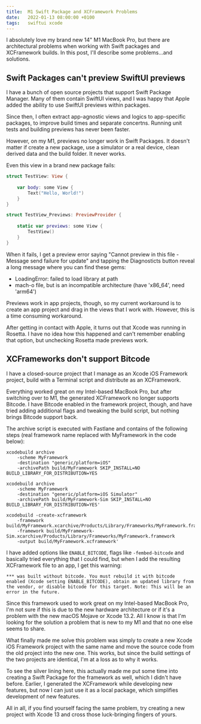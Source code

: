 ```yaml
---
title:  M1 Swift Package and XCFramework Problems
date:   2022-01-13 08:00:00 +0100
tags:   swiftui xcode
---
```


I absolutely love my brand new 14" M1 MacBook Pro, but there are architectural problems when working with Swift packages and XCFramework builds. In this post, I'll describe some problems...and solutions.


## Swift Packages can't preview SwiftUI previews

I have a bunch of open source projects that support Swift Package Manager. Many of them contain SwiftUI views, and I was happy that Apple added the ability to use SwiftUI previews within packages. 

Since then, I often extract app-agnostic views and logics to app-specific packages, to improve build times and separate concertns. Running unit tests and building previews has never been faster.

However, on my M1, previews no longer work in Swift Packages. It doesn't matter if create a new package, use a simulator or a real device, clean derived data and the build folder. It never works.

Even this view in a brand new package fails:

```swift
struct TestView: View {
    
    var body: some View {
        Text("Hello, World!")
    }
}

struct TestView_Previews: PreviewProvider {
    
    static var previews: some View {
        TestView()
    }
}
```

When it fails, I get a preview error saying "Cannot preview in this file - Message send failure for update" and tapping the Diagnosticts button reveal a long message where you can find these gems:

* LoadingError: failed to load library at path 
* mach-o file, but is an incompatible architecture (have 'x86_64', need 'arm64')

Previews work in app projects, though, so my current workaround is to create an app project and drag in the views that I work with. However, this is a time consuming workaround.

After getting in contact with Apple, it turns out that Xcode was running in Rosetta. I have no idea how this happened and can't remember enabling that option, but unchecking Rosetta made previews work.


## XCFrameworks don't support Bitcode

I have a closed-source project that I manage as an Xcode iOS Framework project, build with a Terminal script and distribute as an XCFramework.

Everything worked great on my Intel-based MacBook Pro, but after switching over to M1, the generated XCFramework no longer supports Bitcode. I have Bitcode enabled in the framework project, though, and have tried adding additional flags and tweaking the build script, but nothing brings Bitcode support back.

The archive script is executed with Fastlane and contains of the following steps (real framework name replaced with MyFramework in the code below):

```
xcodebuild archive 
    -scheme MyFramework 
    -destination "generic/platform=iOS" 
    -archivePath build/MyFramework SKIP_INSTALL=NO BUILD_LIBRARY_FOR_DISTRIBUTION=YES
```

```
xcodebuild archive 
    -scheme MyFramework
    -destination "generic/platform=iOS Simulator" 
    -archivePath build/MyFramework-Sim SKIP_INSTALL=NO BUILD_LIBRARY_FOR_DISTRIBUTION=YES'
```

```
xcodebuild -create-xcframework 
    -framework build/MyFramework.xcarchive/Products/Library/Frameworks/MyFramework.framework 
    -framework build/MyFramework-Sim.xcarchive/Products/Library/Frameworks/MyFramework.framework 
    -output build/MyFramework.xcframework'
```

I have added options like `ENABLE_BITCODE`, flags like `-fembed-bitcode` and basically tried everything that I could find, but when I add the resulting XCFramework file to an app, I get this warning:

```
*** was built without bitcode. You must rebuild it with bitcode enabled (Xcode setting ENABLE_BITCODE), obtain an updated library from the vendor, or disable bitcode for this target. Note: This will be an error in the future.
```

Since this framework used to work great on my Intel-based MacBook Pro, I'm not sure if this is due to the new hardware architecture or if it's a problem with the new macOS Mojave or Xcode 13.2. All I know is that I'm looking for the solution a problem that is new to my M1 and that no one else seems to share.

What finally made me solve this problem was simply to create a new Xcode iOS Framework project with the same name and move the source code from the old project into the new one. This works, but since the build settings of the two projects are identical, I'm at a loss as to why it works.

To see the silver lining here, this actually made me put some time into creating a Swift Package for the framework as well, which I didn't have before. Earlier, I generated the XCFramework while developing new features, but now I can just use it as a local package, which simplifies development of new features.

All in all, if you find yourself facing the same problem, try creating a new project with Xcode 13 and cross those luck-bringing fingers of yours.